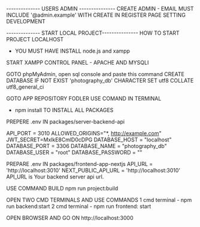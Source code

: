 
-------------- USERS ADMIN ---------------
CREATE ADMIN - EMAIL MUST INCLUDE '@admin.example'
WITH CREATE IN REGISTER PAGE SETTING DEVELOPMENT 



-------------- START LOCAL PROJECT---------------
HOW TO START PROJECT LOCALHOST

- YOU MUST HAVE INSTALL node.js and xampp

START XAMPP CONTROL PANEL - APACHE AND MYSQLI

GOTO phpMyAdmin, open sql console and 
paste this command
CREATE DATABASE IF NOT EXIST 'photography_db' CHARACTER SET utf8 COLLATE utf8_general_ci

GOTO APP REPOSITORY FODLER 
USE COMAND IN TERMINAL 
- npm install 
TO INSTALL ALL PACKAGES

PREPERE .env IN packages/server-backend-api

API_PORT = 3010
ALLOWED_ORIGINS="*, http://example.com"
JWT_SECRET=MxlkE8CmlD0cDPG
DATABASE_HOST = "localhost"
DATABASE_PORT = 3306
DATABASE_NAME = "photography_db"
DATABASE_USER = "root"
DATABASE_PASSWORD = ""

PREPARE .env IN packages/frontend-app-nextjs
API_URL = 'http://localhost:3010'
NEXT_PUBLIC_API_URL = 'http://localhost:3010'
API_URL is Your backend server api url.

USE COMMAND BUILD 
npm run project:build

OPEN TWO CMD TERMINALS AND USE COMMANDS
1 cmd terminal - npm run backend:start
2 cmd terminal - npm run frontend: start

OPEN BROWSER AND GO ON http://localhost:3000
